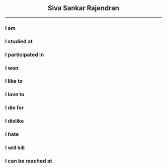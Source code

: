 ## <center>Siva Sankar Rajendran
---
### I am
### I studied at
### I participated in
### I won
### I like to
### I love to
### I die for
### I dislike
### I hate
### I will kill
### I can be reached at


